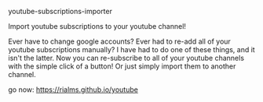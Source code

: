 youtube-subscriptions-importer

Import youtube subscriptions to your youtube channel!

Ever have to change google accounts? Ever had to re-add all of your youtube subscriptions manually?
I have had to do one of these things, and it isn't the latter. Now you can re-subscribe to all of your youtube channels with the simple click of a button! Or just simply import them to another channel.

go now: https://rialms.github.io/youtube
